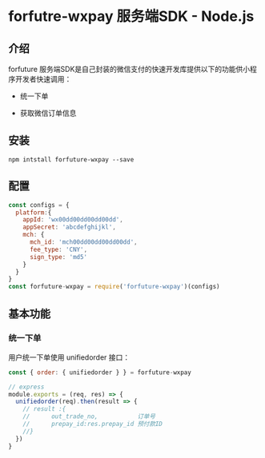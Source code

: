# forfutre-wxpay 服务端SDK - Node.js

## 介绍

forfuture 服务端SDK是自己封装的微信支付的快速开发库提供以下的功能供小程序开发者快速调用：

* 统一下单

* 获取微信订单信息

## 安装

`npm intstall forfuture-wxpay --save`

## 配置

```javascript
const configs = {
  platform:{
    appId: 'wx00dd00dd00dd00dd',
    appSecret: 'abcdefghijkl',
    mch: {
      mch_id: 'mch00dd00dd00dd00dd',
      fee_type: 'CNY',
      sign_type: 'md5'
    }
  }
}
const forfuture-wxpay = require('forfuture-wxpay')(configs)
```

## 基本功能

### 统一下单

用户统一下单使用 unifiedorder 接口：

```javascript
const { order: { unifiedorder } } = forfuture-wxpay

// express
module.exports = (req, res) => {
  unifiedorder(req).then(result => {
    // result :{
    //      out_trade_no,           订单号
    //      prepay_id:res.prepay_id 预付款ID
    //}
  })
}
